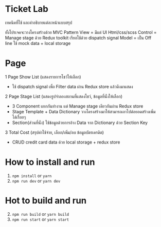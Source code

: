 # Ticket Lab
เทคนิคที่ใช้ และคำอธิบายแต่ละหน้าแบบสรุป

ทั้งโปรเจคจะวางโครงสร้างด้วย MVC Pattern
View = มีแต่ UI Html/css/scss
Control = Manage stage ด้วย Redux toolkit เรียกใช้ด้วย dispatch signal 
Model = เป็น Off line ใช้ mock data + local storage

# Page
1 Page Show List (แสดงรายการโชว์ให้เลือก)
- ใช้ dispatch signal เพื่อ Filter data ผ่าน Redux store แล้วดึงมาแสดง

2 Page Stage List (แสดงรูปจำลองสถานที่แสดงโชว์, ข้อมูลที่นั่งให้เลือก)
- 3 Component แยกกันทำงาน แต่ Manage stage เดียวกันผ่าน Redux store
- Stage Template + Data Dictionary วางโครงสร้างมาให้สามารถเอาไปต่อยอดสร้างเพิ่มได้เรื่อยๆ 
- Section(ส่วนที่นั่ง) ใช้ข้อมูลด้วยการอ้าง Data จาก Dictionary ด้วย Section Key  

3 Total Cost (สรุปค่าใช้จ่าย, เลือก/เพิ่ม/ลบ ข้อมูลบัตรเครดิต)
- CRUD credit card data ด้วย local storage + redux store

# How to install and run

1. `npm install` or `yarn`
2. `npm run dev` or `yarn dev`


# Hot to build and run

2. `npm run build` or `yarn build`
3. `npm run start` or `yarn start` 
